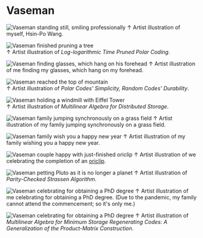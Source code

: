 
# Vaseman

![Vaseman standing still, smiling professionally](Jau-Pao%20Wang%202019-02-10.jpg)
↑ Artist illustration of myself, Hsin-Po Wang.

![Vaseman finished pruning a tree](Jau-Pao%20Wang%202019-02-19.jpg)  
↑ Artist illustration of *Log-logarithmic Time Pruned Polar Coding*.

![Vaseman finding glasses, which hang on his forehead](Jau-Pao%20Wang%202019-03-16.jpg)
↑ Artist illustration of me finding my glasses, which hang on my forehead.

![Vaseman reached the top of mountain](Jau-Pao%20Wang%202020-12-03.jpg)  
↑ Artist illustration of *Polar Codes' Simplicity, Random Codes' Durability*.

![Vaseman holding a windmill with Eiffel Tower](Jau-Pao%20Wang%202020-12-17.jpg)  
↑ Artist illustration of *Multilinear Algebra for Distributed Storage*.

![Vaseman family jumping synchronously on a grass field](Jau-Pao%20Wang%202021-04-12.jpg)
↑ Artist illustration of my family jumping synchronously on a grass field.

![Vaseman family wish you a happy new year](Jau-Pao%20Wang%202021-04-14.jpg)
↑ Artist illustration of my family wishing you a happy new year.

![Vaseman couple happy with just-finished oriclip](Jau-Pao%20Wang%202021-05-20.jpg)
↑ Artist illustration of we celebrating the completion of an [oriclip](../oriclip).

![Vaseman petting Pluto as it is no longer a planet](Jau-Pao%20Wang%202021-06-27.jpg)
↑ Artist illustration of *Parity-Checked Strassen Algorithm*.

![Vaseman celebrating for obtaining a PhD degree](Jau-Pao%20Wang%202021-08-20.jpg)
↑ Artist illustration of me celebrating for obtaining a PhD degree.
(Due to the pandemic, my family cannot attend the commencement; so it's only me.)

![Vaseman celebrating for obtaining a PhD degree](Jau-Pao%20Wang%202021-08-23.jpg)
↑ Artist illustration of *Multilinear Algebra for Minimum Storage Regenerating Codes: A Generalization of the Product-Matrix Construction*.
